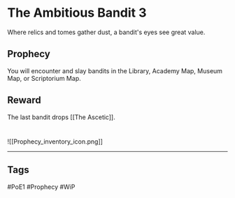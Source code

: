 # The Ambitious Bandit 3
Where relics and tomes gather dust, a bandit's eyes see great value.
## Prophecy
You will encounter and slay bandits in the Library, Academy Map, Museum Map, or Scriptorium Map.
## Reward
The last bandit drops [[The Ascetic]].

#
![[Prophecy_inventory_icon.png]]

---
## Tags
#PoE1 
#Prophecy
#WiP 
